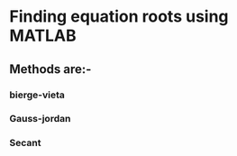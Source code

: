 # Finding equation roots using MATLAB

## Methods are:-

### bierge-vieta

### Gauss-jordan

### Secant
